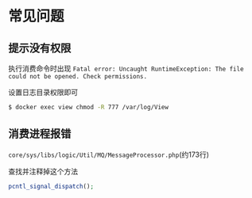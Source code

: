 # 常见问题

## 提示没有权限

执行消费命令时出现 `Fatal error: Uncaught RuntimeException: The file could not be opened. Check permissions.`

设置日志目录权限即可
```sh
$ docker exec view chmod -R 777 /var/log/View
```

## 消费进程报错

`core/sys/libs/logic/Util/MQ/MessageProcessor.php`(约173行)

查找并注释掉这个方法

```php
pcntl_signal_dispatch();
```